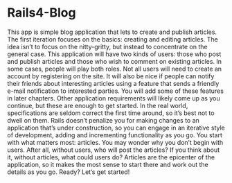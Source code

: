 Rails4-Blog
===========

This app is simple blog application that lets to create and publish articles. The first iteration focuses on the basics: creating and editing articles.
The idea isn’t to focus on the nitty-gritty, but instead to concentrate on the general case.
This application will have two kinds of users: those who post and publish articles and those who wish to comment on existing articles. In some cases, people will play both roles. Not all users will need to create an account by registering on the site. It will also be nice if people can notify their friends about interesting articles using a feature that sends a friendly e-mail notification to interested parties.
You will add some of these features in later chapters. Other application requirements will likely come up as
you continue, but these are enough to get started. In the real world, specifications are seldom correct the first time around, so it’s best not to dwell on them. Rails doesn’t penalize you for making changes to an application that’s under construction, so you can engage in an iterative style of development, adding and incrementing functionality as you go.
You start with what matters most: articles. You may wonder why you don’t begin with users. After all, without users, who will post the articles? If you think about it, without articles, what could users do? Articles are the epicenter of the application, so it makes the most sense to start there and work out the details as you go. Ready? Let’s get started!